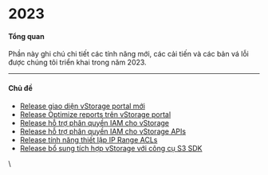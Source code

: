 # 2023

#### Tổng quan <a href="#id-2023-tongquan" id="id-2023-tongquan"></a>

Phần này ghi chú chi tiết các tính năng mới, các cải tiến và các bản vá lỗi được chúng tôi triển khai trong năm 2023.

***

#### Chủ đề <a href="#id-2023-chude" id="id-2023-chude"></a>

* [Release giao diện vStorage portal mới](https://docs.vngcloud.vn/pages/viewpage.action?pageId=49649121\&src=contextnavpagetreemode)
* [Release Optimize reports trên vStorage portal](https://docs.vngcloud.vn/pages/viewpage.action?pageId=49649118\&src=contextnavpagetreemode)
* [Release hỗ trợ phân quyền IAM cho vStorage](https://docs.vngcloud.vn/pages/viewpage.action?pageId=49649123\&src=contextnavpagetreemode)
* [Release hỗ trợ phân quyền IAM cho vStorage APIs](https://docs.vngcloud.vn/pages/viewpage.action?pageId=49649125\&src=contextnavpagetreemode)
* [Release tính năng thiết lập IP Range ACLs](https://docs.vngcloud.vn/pages/viewpage.action?pageId=59802463\&src=contextnavpagetreemode)
* [Release bổ sung tích hợp vStorage với công cụ S3 SDK](https://docs.vngcloud.vn/pages/viewpage.action?pageId=59802467\&src=contextnavpagetreemode)

\

